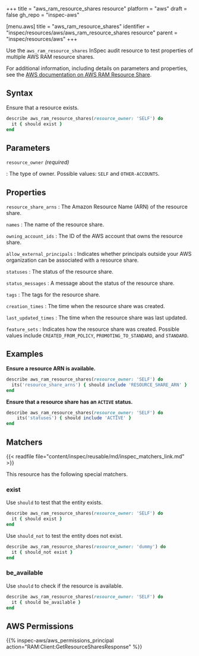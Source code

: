 +++
title = "aws_ram_resource_shares resource"
platform = "aws"
draft = false
gh_repo = "inspec-aws"

[menu.aws]
title = "aws_ram_resource_shares"
identifier = "inspec/resources/aws/aws_ram_resource_shares resource"
parent = "inspec/resources/aws"
+++

Use the `aws_ram_resource_shares` InSpec audit resource to test properties of multiple AWS RAM resource shares.

For additional information, including details on parameters and properties, see the [AWS documentation on AWS RAM Resource Share](https://docs.aws.amazon.com/AWSCloudFormation/latest/UserGuide/aws-resource-ram-resourceshare.html).

## Syntax

Ensure that a resource exists.

```ruby
describe aws_ram_resource_shares(resource_owner: 'SELF') do
  it { should exist }
end
```

## Parameters

`resource_owner` _(required)_

: The type of owner. Possible values: `SELF` and `OTHER-ACCOUNTS`.

## Properties

`resource_share_arns`
: The Amazon Resource Name (ARN) of the resource share.

`names`
: The name of the resource share.

`owning_account_ids`
: The ID of the AWS account that owns the resource share.

`allow_external_principals`
: Indicates whether principals outside your AWS organization can be associated with a resource share.

`statuses`
: The status of the resource share.

`status_messages`
: A message about the status of the resource share.

`tags`
: The tags for the resource share.

`creation_times`
: The time when the resource share was created.

`last_updated_times`
: The time when the resource share was last updated.

`feature_sets`
: Indicates how the resource share was created. Possible values include `CREATED_FROM_POLICY`, `PROMOTING_TO_STANDARD`, and `STANDARD`.

## Examples

**Ensure a resource ARN is available.**

```ruby
describe aws_ram_resource_shares(resource_owner: 'SELF') do
  its('resource_share_arns') { should include 'RESOURCE_SHARE_ARN' }
end
```

**Ensure that a resource share has an `ACTIVE` status.**

```ruby
describe aws_ram_resource_shares(resource_owner: 'SELF') do
    its('statuses') { should include 'ACTIVE' }
end
```

## Matchers

{{< readfile file="content/inspec/reusable/md/inspec_matchers_link.md" >}}

This resource has the following special matchers.

### exist

Use `should` to test that the entity exists.

```ruby
describe aws_ram_resource_shares(resource_owner: 'SELF') do
  it { should exist }
end
```

Use `should_not` to test the entity does not exist.

```ruby
describe aws_ram_resource_shares(resource_owner: 'dummy') do
  it { should_not exist }
end
```

### be_available

Use `should` to check if the resource is available.

```ruby
describe aws_ram_resource_shares(resource_owner: 'SELF') do
  it { should be_available }
end
```

## AWS Permissions

{{% inspec-aws/aws_permissions_principal action="RAM:Client:GetResourceSharesResponse" %}}
